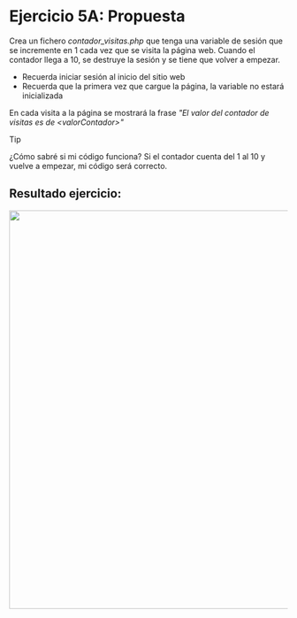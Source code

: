 # Ejercicio 5A: Propuesta

Crea un fichero *contador_visitas.php* que tenga una variable de sesión que se incremente en 1 cada vez que se visita la página web. Cuando el contador llega a 10, se destruye la sesión y se tiene que volver a empezar.

* Recuerda iniciar sesión al inicio del sitio web
* Recuerda que la primera vez que cargue la página, la variable no estará inicializada

En cada visita a la página se mostrará la frase *"El valor del contador de visitas es de \<valorContador\>"*

> [!TIP]
> ¿Cómo sabré si mi código funciona? Si el contador cuenta del 1 al 10 y vuelve a empezar, mi código será correcto.

## Resultado ejercicio:
<p align="center">
  <img src="https://github.com/user-attachments/assets/8e224973-b3fc-40f3-a9b4-fa55d1bbcad5" width="720">
</p>

